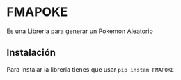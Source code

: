 # FMAPOKE
Es una Libreria para generar un Pokemon Aleatorio

## Instalación
Para instalar la libreria tienes que usar `pip instam FMAPOKE`